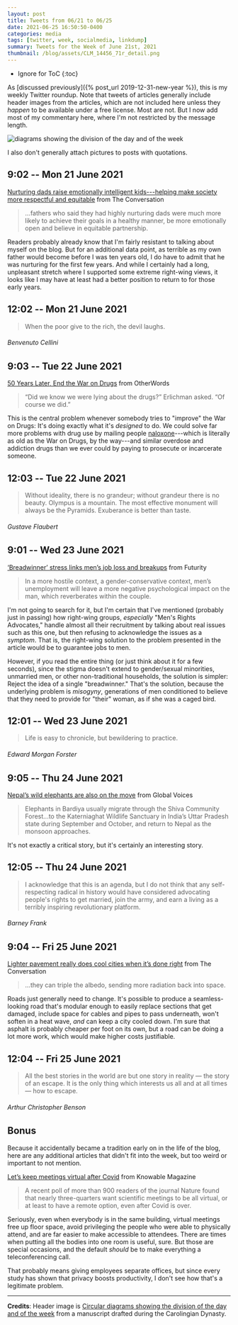 ```yaml
---
layout: post
title: Tweets from 06/21 to 06/25
date: 2021-06-25 16:50:50-0400
categories: media
tags: [twitter, week, socialmedia, linkdump]
summary: Tweets for the Week of June 21st, 2021
thumbnail: /blog/assets/CLM_14456_71r_detail.png
---
```


* Ignore for ToC
{:toc}

As [discussed previously]({% post_url 2019-12-31-new-year %}), this is my weekly Twitter roundup.  Note that tweets of articles generally include header images from the articles, which are not included here unless they *happen* to be available under a free license.  Most are not.  But I now add most of my commentary here, where I'm not restricted by the message length.

![diagrams showing the division of the day and of the week](/blog/assets/CLM_14456_71r_detail.png "diagrams showing the division of the day and of the week")

I also don't generally attach pictures to posts with quotations.

## 9:02 -- Mon 21 June 2021

[<i class="fab fa-twitter-square"></i>](https://jcolag.github.io/twitter/1406960594364755969) [Nurturing dads raise emotionally intelligent kids---helping make society more respectful and equitable](https://theconversation.com/nurturing-dads-raise-emotionally-intelligent-kids-helping-make-society-more-respectful-and-equitable-161395) from The Conversation

 > ...fathers who said they had highly nurturing dads were much more likely to achieve their goals in a healthy manner, be more emotionally open and believe in equitable partnership.

Readers probably already know that I'm fairly resistant to talking about myself on the blog.  But for an additional data point, as terrible as my own father would become before I was ten years old, I do have to admit that he was nurturing for the first few years.  And while I certainly had a long, unpleasant stretch where I supported some extreme right-wing views, it looks like I may have at least had a better position to return to for those early years.

## 12:02 -- Mon 21 June 2021

[<i class="fab fa-twitter-square"></i>](https://jcolag.github.io/twitter/1407005892508368903)

 > When the poor give to the rich, the devil laughs.

###### Benvenuto Cellini

## 9:03 -- Tue 22 June 2021

[<i class="fab fa-twitter-square"></i>](https://jcolag.github.io/twitter/1407323233498583042) [50 Years Later, End the War on Drugs](https://otherwords.org/50-years-later-end-the-war-on-drugs/) from OtherWords

 > “Did we know we were lying about the drugs?” Erlichman asked. “Of course we did.”

This is the central problem whenever somebody tries to "improve" the War on Drugs:  It's doing exactly what it's *designed* to do.  We could solve far more problems with drug use by mailing people [naloxone](https://en.wikipedia.org/wiki/Naloxone)---which is literally as old as the War on Drugs, by the way---and similar overdose and addiction drugs than we ever could by paying to prosecute or incarcerate someone.

## 12:03 -- Tue 22 June 2021

[<i class="fab fa-twitter-square"></i>](https://jcolag.github.io/twitter/1407368532141260804)

 > Without ideality, there is no grandeur; without grandeur there is no beauty. Olympus is a mountain. The most effective monument will always be the Pyramids. Exuberance is better than taste.

###### Gustave Flaubert

## 9:01 -- Wed 23 June 2021

[<i class="fab fa-twitter-square"></i>](https://jcolag.github.io/twitter/1407685117997326341) [‘Breadwinner’ stress links men’s job loss and breakups](https://www.futurity.org/men-unemployment-relationships-2583502-2/) from Futurity

 > In a more hostile context, a gender-conservative context, men’s unemployment will leave a more negative psychological impact on the man, which reverberates within the couple.

I'm not going to search for it, but I'm certain that I've mentioned (probably just in passing) how right-wing groups, *especially* "Men's Rights Advocates," handle almost all their recruitment by talking about real issues such as this one, but then refusing to acknowledge the issues as a *symptom*.  That is, the right-wing solution to the problem presented in the article would be to guarantee jobs to men.

However, if you read the entire thing (or just think about it for a few seconds), since the stigma doesn't extend to gender/sexual minorities, unmarried men, or other non-traditional households, the solution is simpler:  Reject the idea of a single "breadwinner."  That's the solution, because the underlying problem is *misogyny*, generations of men conditioned to believe that they need to provide for "their" woman, as if she was a caged bird.

## 12:01 -- Wed 23 June 2021

[<i class="fab fa-twitter-square"></i>](https://jcolag.github.io/twitter/1407730416614744065)

 > Life is easy to chronicle, but bewildering to practice.

###### Edward Morgan Forster

## 9:05 -- Thu 24 June 2021

[<i class="fab fa-twitter-square"></i>](https://jcolag.github.io/twitter/1408048512814784516) [Nepal’s wild elephants are also on the move](https://globalvoices.org/2021/06/17/nepals-wild-elephants-are-also-on-the-move/) from Global Voices

 > Elephants in Bardiya usually migrate through the Shiva Community Forest...to the Katerniaghat Wildlife Sanctuary in India’s Uttar Pradesh state during September and October, and return to Nepal as the monsoon approaches.

It's not exactly a critical story, but it's certainly an interesting story.

## 12:05 -- Thu 24 June 2021

[<i class="fab fa-twitter-square"></i>](https://jcolag.github.io/twitter/1408093811218210817)

 > I acknowledge that this is an agenda, but I do not think that any self-respecting radical in history would have considered advocating people's rights to get married, join the army, and earn a living as a terribly inspiring revolutionary platform.

###### Barney Frank

## 9:04 -- Fri 25 June 2021

[<i class="fab fa-twitter-square"></i>](https://jcolag.github.io/twitter/1408410648866926595) [Lighter pavement really does cool cities when it’s done right](https://theconversation.com/lighter-pavement-really-does-cool-cities-when-its-done-right-162918) from The Conversation

 > ...they can triple the albedo, sending more radiation back into space.

Roads just generally need to change.  It's possible to produce a seamless-looking road that's modular enough to easily replace sections that get damaged, include space for cables and pipes to pass underneath, won't soften in a heat wave, *and* can keep a city cooled down.  I'm sure that asphalt is probably cheaper per foot on its own, but a road can be doing a lot more work, which would make higher costs justifiable.

## 12:04 -- Fri 25 June 2021

[<i class="fab fa-twitter-square"></i>](https://jcolag.github.io/twitter/1408455947274514438)

 > All the best stories in the world are but one story in reality — the story of an escape. It is the only thing which interests us all and at all times — how to escape.

###### Arthur Christopher Benson

## Bonus

Because it accidentally became a tradition early on in the life of the blog, here are any additional articles that didn't fit into the week, but too weird or important to not mention.

<i class="fas fa-square"></i> [Let’s keep meetings virtual after Covid](https://knowablemagazine.org/article/food-environment/2021/lets-keep-meetings-virtual-after-covid) from Knowable Magazine

 > A recent poll of more than 900 readers of the journal Nature found that nearly three-quarters want scientific meetings to be all virtual, or at least to have a remote option, even after Covid is over.

Seriously, even when everybody is in the same building, virtual meetings free up floor space, avoid privileging the people who were able to physically attend, and are far easier to make accessible to attendees.  There are times when putting all the bodies into one room is useful, sure.  But those are special occasions, and the default *should* be to make everything a teleconferencing call.

That probably means giving employees separate offices, but since every study has shown that privacy boosts productivity, I don't see how that's a legitimate problem.

* * *

**Credits**:  Header image is [Circular diagrams showing the division of the day and of the week](https://en.wikipedia.org/wiki/Week#/media/File:CLM_14456_71r_detail.jpg) from a manuscript drafted during the Carolingian Dynasty.
